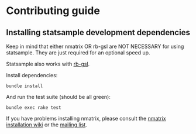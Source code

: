 # Contributing guide

## Installing statsample development dependencies

Keep in mind that either nmatrix OR rb-gsl are NOT NECESSARY for using statsample. They are just required for an optional speed up. 

Statsample also works with [rb-gsl](https://github.com/sciruby/rb-gsl).

Install dependencies:

  `bundle install`

And run the test suite (should be all green):

  `bundle exec rake test`

If you have problems installing nmatrix, please consult the [nmatrix installation wiki](https://github.com/SciRuby/nmatrix/wiki/Installation) or the [mailing list](https://groups.google.com/forum/#!forum/sciruby-dev).